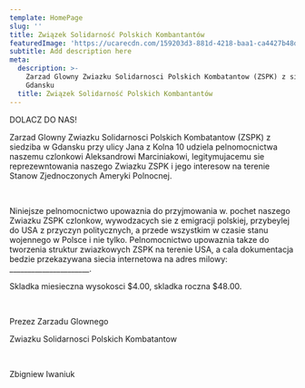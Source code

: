 ```yaml
---
template: HomePage
slug: ''
title: Związek Solidarność Polskich Kombantantów
featuredImage: 'https://ucarecdn.com/159203d3-881d-4218-baa1-ca4427b48d0d/'
subtitle: Add description here
meta:
  description: >-
    Zarzad Glowny Zwiazku Solidarnosci Polskich Kombatantow (ZSPK) z siedziba w
    Gdansku
  title: Związek Solidarność Polskich Kombantantów
---
```

DOLACZ  DO NAS!

Zarzad Glowny Zwiazku Solidarnosci Polskich Kombatantow (ZSPK) z siedziba w Gdansku przy ulicy Jana z Kolna 10 udziela pelnomocnictwa naszemu czlonkowi Aleksandrowi Marciniakowi,  legitymujacemu sie reprezewntowania naszego Zwiazku ZSPK i jego interesow na terenie Stanow Zjednoczonych Ameryki Polnocnej. 



​



Niniejsze pelnomocnictwo upowaznia do przyjmowania w. pochet naszego Zwiazku ZSPK czlonkow, wywodzacych sie z emigracji polskiej, przybeylej do USA z przyczyn politycznych, a przede wszystkim w czasie stanu wojennego w Polsce i nie tylko.  Pelnomocnictwo upowaznia takze do tworzenia struktur zwiazkowych ZSPK na terenie USA, a cala dokumentacja bedzie przekazywana siecia internetowa na adres milowy: \_\_\_\_\_\_\_\_\_\_\_\_\_\_\_\_\_\_\_\_\_\_.



Skladka miesieczna wysokosci $4.00, skladka roczna $48.00.



​



Prezez Zarzadu Glownego



Zwiazku Solidarnosci Polskich Kombatantow



​



Zbigniew Iwaniuk
